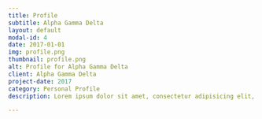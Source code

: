 ```yaml
---
title: Profile
subtitle: Alpha Gamma Delta
layout: default
modal-id: 4
date: 2017-01-01
img: profile.png
thumbnail: profile.png
alt: Profile for Alpha Gamma Delta
client: Alpha Gamma Delta
project-date: 2017
category: Personal Profile
description: Lorem ipsum dolor sit amet, consectetur adipisicing elit, sed do eiusmod tempor incididunt ut labore et dolore magna aliqua. Ut enim ad minim veniam, quis nostrud exercitation ullamco laboris nisi ut aliquip ex ea commodo consequat. Duis aute irure dolor in reprehenderit in voluptate velit esse cillum dolore eu fugiat nulla pariatur. Excepteur sint occaecat cupidatat non proident, sunt in culpa qui officia deserunt mollit anim id est laborum.<br><a class="btn btn btn-primary" href="https://drive.google.com/file/d/1yJqvhj1b7h9Xbq79h84WvoiiCH-Wdh4T/view?usp=sharing" target="_">See It Here</a>

---
```

